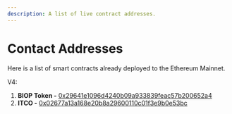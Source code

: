 ```yaml
---
description: A list of live contract addresses.
---
```


# Contact Addresses

Here is a list of smart contracts already deployed to the Ethereum Mainnet.

V4: 

1. **BIOP Token -** [0x29641e1096d4240b09a933839feac57b200652a4](https://etherscan.io/address/0x29641e1096d4240b09a933839feac57b200652a4)   
2. **ITCO -** [0x02677a13a168e20b8a29600110c01f3e9b0e53bc](https://etherscan.io/address/0x02677a13a168e20b8a29600110c01f3e9b0e53bc)

